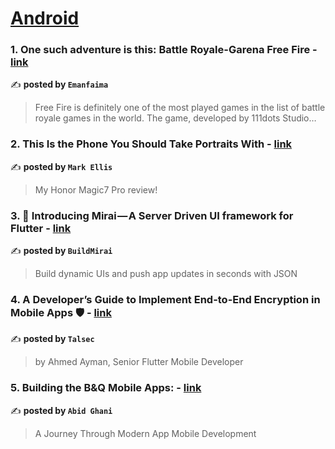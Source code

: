 
<h1><a href=https://medium.com/tag/android/recommended target="_blank" rel="noopener noreferrer">Android</a></h1>
<h3>1. One such adventure is this: Battle Royale-Garena Free Fire - <a href="https://medium.com/@emanfaima4/one-such-adventure-is-this-battle-royale-garena-free-fire-ef1eea009631" target="_blank" rel="noopener noreferrer">link</a></h3>

✍️ **posted by `Emanfaima`**

<blockquote>Free Fire is definitely one of the most played games in the list of battle royale games in the world. The game, developed by 111dots Studio…</blockquote>

<h3>2. This Is the Phone You Should Take Portraits With - <a href="https://medium.com/@markellisreviews/this-is-the-phone-you-should-take-portraits-with-50cd7d9af853" target="_blank" rel="noopener noreferrer">link</a></h3>

✍️ **posted by `Mark Ellis`**

<blockquote>My Honor Magic7 Pro review!</blockquote>

<h3>3. 🚀 Introducing Mirai — A Server Driven UI framework for Flutter - <a href="https://medium.com/buildmirai/introducing-mirai-a-server-driven-ui-framework-for-flutter-d020fd0c387d" target="_blank" rel="noopener noreferrer">link</a></h3>

✍️ **posted by `BuildMirai`**

<blockquote>Build dynamic UIs and push app updates in seconds with JSON</blockquote>

<h3>4. A Developer’s Guide to Implement End-to-End Encryption in Mobile Apps 🛡️ - <a href="https://medium.com/@talsec/a-developers-guide-to-implement-end-to-end-encryption-in-mobile-apps-️-454b47158a3a" target="_blank" rel="noopener noreferrer">link</a></h3>

✍️ **posted by `Talsec`**

<blockquote>by Ahmed Ayman, Senior Flutter Mobile Developer</blockquote>

<h3>5. Building the B&Q Mobile Apps: - <a href="https://medium.com/@abid.ghani/building-the-b-q-mobile-apps-ce69ab593797" target="_blank" rel="noopener noreferrer">link</a></h3>

✍️ **posted by `Abid Ghani`**

<blockquote>A Journey Through Modern App Mobile Development</blockquote>

